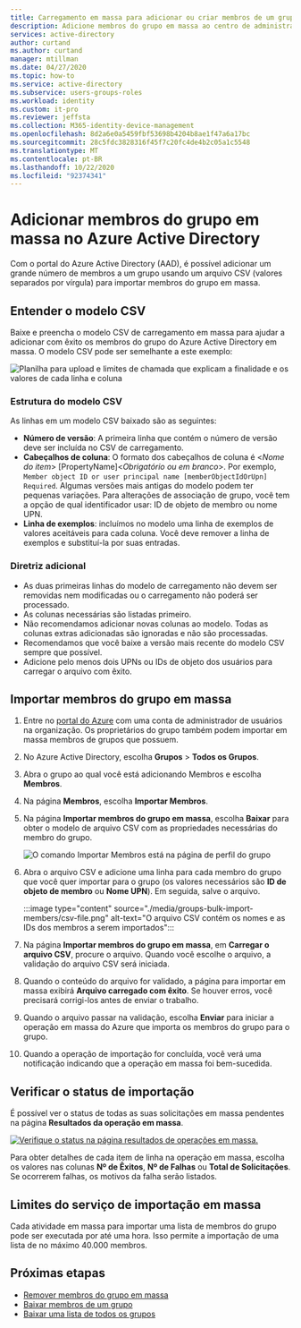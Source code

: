 ```yaml
---
title: Carregamento em massa para adicionar ou criar membros de um grupo – Azure Active Directory | Microsoft Docs
description: Adicione membros do grupo em massa ao centro de administração do Azure Active Directory.
services: active-directory
author: curtand
ms.author: curtand
manager: mtillman
ms.date: 04/27/2020
ms.topic: how-to
ms.service: active-directory
ms.subservice: users-groups-roles
ms.workload: identity
ms.custom: it-pro
ms.reviewer: jeffsta
ms.collection: M365-identity-device-management
ms.openlocfilehash: 8d2a6e0a5459fbf53698b4204b8ae1f47a6a17bc
ms.sourcegitcommit: 28c5fdc3828316f45f7c20fc4de4b2c05a1c5548
ms.translationtype: MT
ms.contentlocale: pt-BR
ms.lasthandoff: 10/22/2020
ms.locfileid: "92374341"
---
```

# <a name="bulk-add-group-members-in-azure-active-directory"></a>Adicionar membros do grupo em massa no Azure Active Directory

Com o portal do Azure Active Directory (AAD), é possível adicionar um grande número de membros a um grupo usando um arquivo CSV (valores separados por vírgula) para importar membros do grupo em massa.

## <a name="understand-the-csv-template"></a>Entender o modelo CSV

Baixe e preencha o modelo CSV de carregamento em massa para ajudar a adicionar com êxito os membros do grupo do Azure Active Directory em massa. O modelo CSV pode ser semelhante a este exemplo:

![Planilha para upload e limites de chamada que explicam a finalidade e os valores de cada linha e coluna](./media/groups-bulk-import-members/template-with-callouts.png)

### <a name="csv-template-structure"></a>Estrutura do modelo CSV

As linhas em um modelo CSV baixado são as seguintes:

- **Número de versão**: A primeira linha que contém o número de versão deve ser incluída no CSV de carregamento.
- **Cabeçalhos de coluna**: O formato dos cabeçalhos de coluna é &lt;*Nome do item*&gt; [PropertyName]&lt;*Obrigatório ou em branco*&gt;. Por exemplo, `Member object ID or user principal name [memberObjectIdOrUpn] Required`. Algumas versões mais antigas do modelo podem ter pequenas variações. Para alterações de associação de grupo, você tem a opção de qual identificador usar: ID de objeto de membro ou nome UPN.
- **Linha de exemplos**: incluímos no modelo uma linha de exemplos de valores aceitáveis para cada coluna. Você deve remover a linha de exemplos e substituí-la por suas entradas.

### <a name="additional-guidance"></a>Diretriz adicional

- As duas primeiras linhas do modelo de carregamento não devem ser removidas nem modificadas ou o carregamento não poderá ser processado.
- As colunas necessárias são listadas primeiro.
- Não recomendamos adicionar novas colunas ao modelo. Todas as colunas extras adicionadas são ignoradas e não são processadas.
- Recomendamos que você baixe a versão mais recente do modelo CSV sempre que possível.
- Adicione pelo menos dois UPNs ou IDs de objeto dos usuários para carregar o arquivo com êxito.

## <a name="to-bulk-import-group-members"></a>Importar membros do grupo em massa

1. Entre no [portal do Azure](https://portal.azure.com) com uma conta de administrador de usuários na organização. Os proprietários do grupo também podem importar em massa membros de grupos que possuem.
1. No Azure Active Directory, escolha **Grupos** > **Todos os Grupos**.
1. Abra o grupo ao qual você está adicionando Membros e escolha **Membros**.
1. Na página **Membros**, escolha **Importar Membros**.
1. Na página **Importar membros do grupo em massa**, escolha **Baixar** para obter o modelo de arquivo CSV com as propriedades necessárias do membro do grupo.

    ![O comando Importar Membros está na página de perfil do grupo](./media/groups-bulk-import-members/import-panel.png)

1. Abra o arquivo CSV e adicione uma linha para cada membro do grupo que você quer importar para o grupo (os valores necessários são **ID de objeto de membro** ou **Nome UPN**). Em seguida, salve o arquivo.

    :::image type="content" source="./media/groups-bulk-import-members/csv-file.png" alt-text="O arquivo CSV contém os nomes e as IDs dos membros a serem importados":::

1. Na página **Importar membros do grupo em massa**, em **Carregar o arquivo CSV**, procure o arquivo. Quando você escolhe o arquivo, a validação do arquivo CSV será iniciada.
1. Quando o conteúdo do arquivo for validado, a página para importar em massa exibirá **Arquivo carregado com êxito**. Se houver erros, você precisará corrigi-los antes de enviar o trabalho.
1. Quando o arquivo passar na validação, escolha **Enviar** para iniciar a operação em massa do Azure que importa os membros do grupo para o grupo.
1. Quando a operação de importação for concluída, você verá uma notificação indicando que a operação em massa foi bem-sucedida.

## <a name="check-import-status"></a>Verificar o status de importação

É possível ver o status de todas as suas solicitações em massa pendentes na página **Resultados da operação em massa**.

[![Verifique o status na página resultados de operações em massa.](./media/groups-bulk-import-members/bulk-center.png)](./media/groups-bulk-import-members/bulk-center.png#lightbox)

Para obter detalhes de cada item de linha na operação em massa, escolha os valores nas colunas **Nº de Êxitos**, **Nº de Falhas** ou **Total de Solicitações**. Se ocorrerem falhas, os motivos da falha serão listados.

## <a name="bulk-import-service-limits"></a>Limites do serviço de importação em massa

Cada atividade em massa para importar uma lista de membros do grupo pode ser executada por até uma hora. Isso permite a importação de uma lista de no máximo 40.000 membros.

## <a name="next-steps"></a>Próximas etapas

- [Remover membros do grupo em massa](groups-bulk-remove-members.md)
- [Baixar membros de um grupo](groups-bulk-download-members.md)
- [Baixar uma lista de todos os grupos](groups-bulk-download.md)
